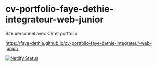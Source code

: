 # cv-portfolio-faye-dethie-integrateur-web-junior
Site personnel avec CV et portfolio

https://faye-dethie.github.io/cv-portfolio-faye-dethie-integrateur-web-junior/


[![Netlify Status](https://api.netlify.com/api/v1/badges/61cbdab6-8cad-49a3-970a-a27f824f10e1/deploy-status)](https://app.netlify.com/sites/portfolio-faye-dethie-developpeur-web-junior/deploys)

